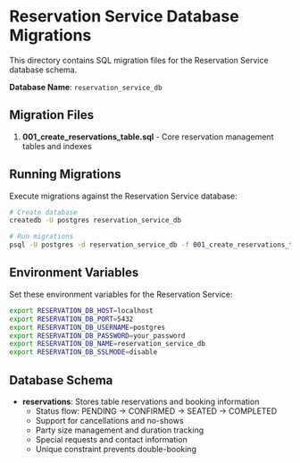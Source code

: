# Reservation Service Database Migrations

This directory contains SQL migration files for the Reservation Service database schema.

**Database Name**: `reservation_service_db`

## Migration Files

1. **001_create_reservations_table.sql** - Core reservation management tables and indexes

## Running Migrations

Execute migrations against the Reservation Service database:

```bash
# Create database
createdb -U postgres reservation_service_db

# Run migrations
psql -U postgres -d reservation_service_db -f 001_create_reservations_table.sql
```

## Environment Variables

Set these environment variables for the Reservation Service:

```bash
export RESERVATION_DB_HOST=localhost
export RESERVATION_DB_PORT=5432
export RESERVATION_DB_USERNAME=postgres
export RESERVATION_DB_PASSWORD=your_password
export RESERVATION_DB_NAME=reservation_service_db
export RESERVATION_DB_SSLMODE=disable
```

## Database Schema

- **reservations**: Stores table reservations and booking information
  - Status flow: PENDING → CONFIRMED → SEATED → COMPLETED
  - Support for cancellations and no-shows
  - Party size management and duration tracking
  - Special requests and contact information
  - Unique constraint prevents double-booking